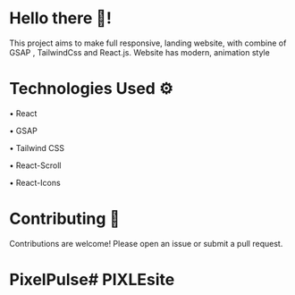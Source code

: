 # Hello there 👋!

This project aims to make full responsive, landing website,
with combine of GSAP , TailwindCss and React.js. Website has modern,
animation style

# Technologies Used ⚙️

  • React

  • GSAP

  • Tailwind CSS
  
  • React-Scroll

  • React-Icons

# Contributing 💬

Contributions are welcome! Please open an issue or submit a pull request.

# PixelPulse#   P I X L E s i t e  
 